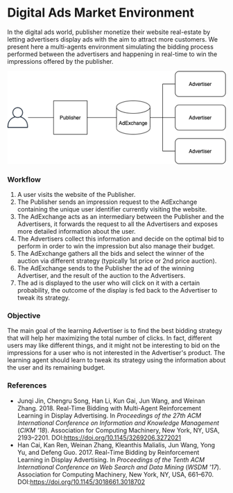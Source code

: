 # Digital Ads Market Environment

In the digital ads world, publisher monetize their website real-estate by letting
advertisers display ads with the aim to attract more customers. We present here a
multi-agents environment simulating the bidding process performed between the
advertisers and happening in real-time to win the impressions offered by the publisher.

![img/digital-ads-market.png](img/digital-ads-market.png)

### Workflow

1. A user visits the website of the Publisher.
2. The Publisher sends an impression request to the AdExchange containing the unique
user identifier currently visiting the website.
3. The AdExchange acts as an intermediary between the Publisher and the Advertisers, it
forwards the request to all the Advertisers and exposes more detailed information about
the user.
4. The Advertisers collect this information and decide on the optimal bid to perform in
order to win the impression but also manage their budget.
5. The AdExchange gathers all the bids and select the winner of the auction via
different strategy (typically 1st price or 2nd price auction).
6. The AdExchange sends to the Publisher the ad of the winning Advertiser, and the
result of the auction to the Advertisers.
7. The ad is displayed to the user who will click on it with a certain probability, the
outcome of the display is fed back to the Advertiser to tweak its strategy.
### Objective

The main goal of the learning Advertiser is to find the best bidding strategy that will
help her maximizing the total number of clicks. In fact, different users may like
different things, and it might not be interesting to bid on the impressions for a user
who is not interested in the Advertiser's product. The learning agent should learn to
tweak its strategy using the information about the user and its remaining budget.

### References

- Junqi Jin, Chengru Song, Han Li, Kun Gai, Jun Wang, and Weinan Zhang. 2018. Real-Time Bidding with Multi-Agent Reinforcement Learning in Display Advertising. In <i>Proceedings of the 27th ACM International Conference on Information and Knowledge Management</i> (<i>CIKM '18</i>). Association for Computing Machinery, New York, NY, USA, 2193–2201. DOI:https://doi.org/10.1145/3269206.3272021
- Han Cai, Kan Ren, Weinan Zhang, Kleanthis Malialis, Jun Wang, Yong Yu, and Defeng Guo. 2017. Real-Time Bidding by Reinforcement Learning in Display Advertising. In <i>Proceedings of the Tenth ACM International Conference on Web Search and Data Mining</i> (<i>WSDM '17</i>). Association for Computing Machinery, New York, NY, USA, 661–670. DOI:https://doi.org/10.1145/3018661.3018702

